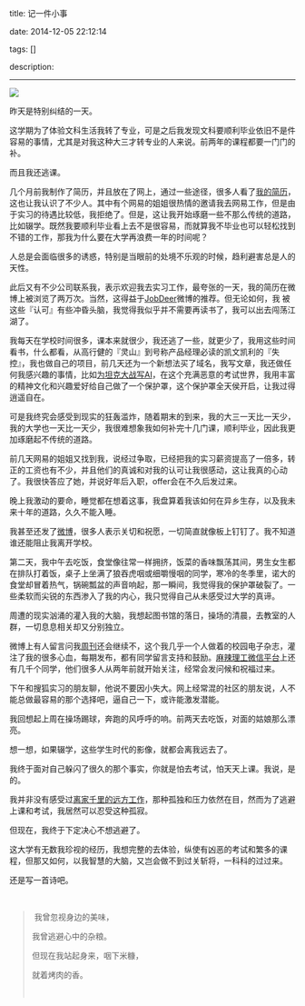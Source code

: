 title: 记一件小事

date: 2014-12-05 22:12:14

tags: []

description: 

---
![](http://susefood.u.qiniudn.com/eat.gif)

昨天是特别纠结的一天。

这学期为了体验文科生活我转了专业，可是之后我发现文科要顺利毕业依旧不是件容易的事情，尤其是对我这种大三才转专业的人来说。前两年的课程都要一门门的补。

而且我还逃课。

几个月前我制作了简历，并且放在了网上，通过一些途径，很多人看了[我的简历](http://wdk.pw/me/#/resume)，这也让我认识了不少人。其中有个网易的姐姐很热情的邀请我去网易工作，但是由于实习的待遇比较低，我拒绝了。但是，这让我开始琢磨一些不那么传统的道路，比如辍学。既然我要顺利毕业看上去不是很容易，而就算我不毕业也可以轻松找到不错的工作，那我为什么要在大学再浪费一年的时间呢？

人总是会面临很多的诱惑，特别是当眼前的处境不乐观的时候，趋利避害总是人的天性。

此后又有不少公司联系我，表示欢迎我去实习工作，最夸张的一天，我的简历在微博上被浏览了两万次。当然，这得益于[JobDeer](http://www.jobdeer.com)微博的推荐。但无论如何，我 被这些『认可』有些冲昏头脑，我觉得我似乎并不需要再读书了，我可以出去闯荡江湖了。

我每天在学校时间很多，课本来就很少，我还逃了一些，就更少了，我用这些时间看书，什么都看，从高行健的『灵山』到号称产品经理必读的凯文凯利的『失控』，我也做自己的项目，前几天还为一个新想法买了域名，我写文章，我还做任何我感兴趣的事情，比如[为坦克大战写AI](http://www.wdk.pw/763.html)，在这个充满恶意的考试世界，我用丰富的精神文化和兴趣爱好给自己做了一个保护罩，这个保护罩全天侯开启，让我过得逍遥自在。

可是我终究会感受到现实的狂轰滥炸，随着期末的到来，我的大三一天比一天少，我的大学也一天比一天少，我很难想象我如何补完十几门课，顺利毕业，因此我更加琢磨起不传统的道路。

前几天网易的姐姐又找到我，说经过争取，已经把我的实习薪资提高了一倍多，转正的工资也有不少，并且他们的真诚和对我的认可让我很感动，这让我真的心动了。我很快答应了她，并说好年后入职，offer会在不久后发过来。

晚上我激动的要命，睡觉都在想着这事，我盘算着我该如何在异乡生存，以及我未来十年的道路，久久不能入睡。

我甚至还发了[微博](http://weibo.com/thedk)，很多人表示关切和祝愿，一切简直就像板上钉钉了。我不知道谁还能阻止我离开学校。

第二天，我中午去吃饭，食堂像往常一样拥挤，饭菜的香味飘荡其间，男生女生都在排队打着饭，桌子上坐满了狼吞虎咽或细嚼慢咽的同学，寒冷的冬季里，诺大的食堂却冒着热气，锅碗瓢盆的声音响起，那一瞬间，我觉得我的保护罩破裂了。一些柔软而尖锐的东西渗入了我的内心，我只觉得自己从未感受过大学的真谛。

周遭的现实汹涌的灌入我的大脑，我想起图书馆的落日，操场的清晨，去教室的人群，一切息息相关却又分别独立。

微博上有人留言问我[周刊](http://imsuse.de)还会继续不，这个我几乎一个人做着的校园电子杂志，灌注了我的很多心血，每期发布，都有同学留言支持和鼓励。[麻辣理工微信平台](http://imsuse.de/wx)上还有几千个同学，他们很多人从两年前就开始关注，经常会发问候和祝福过来。

下午和搜狐实习的朋友聊，他说不要因小失大。网上经常混的社区的朋友说，人不能总做最容易的那个选择吧，逼自己一下，或许能激发潜能。

我回想起上周在操场踢球，奔跑的风呼呼的响。前两天去吃饭，对面的姑娘那么漂亮。

想一想，如果辍学，这些学生时代的影像，就都会离我远去了。

我终于面对自己躲闪了很久的那个事实，你就是怕去考试，怕天天上课。我说，是的。

我并非没有感受过[离家千里的远方工作](http://www.wdk.pw/333.html)，那种孤独和压力依然在目，然而为了逃避上课和考试，我居然可以忍受这种孤寂。

但现在，我终于下定决心不想逃避了。

这大学有无数我珍视的经历，我想完整的去体验，纵使有凶恶的考试和繁多的课程，但那又如何，以我智慧的大脑，又岂会做不到过关斩将，一科科的过过来。

还是写一首诗吧。

 

>  我曾忽视身边的美味，
> 
> 我曾逃避心中的杂粮。
> 
> 但现在我站起身来，咽下米糠，
> 
> 就着烤肉的香。
> 
>  
